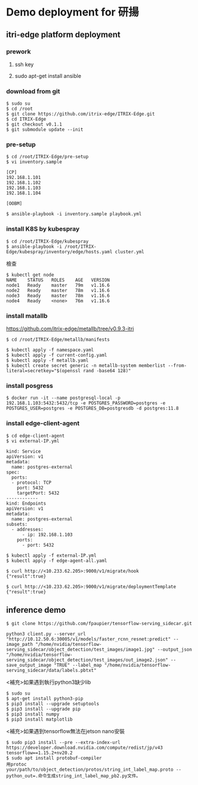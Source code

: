 # Demo deployment for 研揚
## itri-edge platform deployment
### prework
1. ssh key

2. sudo apt-get install ansible

### download from git
```
$ sudo su
$ cd /root
$ git clone https://github.com/itrix-edge/ITRIX-Edge.git
$ cd ITRIX-Edge
$ git checkout v0.1.1
$ git submodule update --init
```
### pre-setup
```
$ cd /root/ITRIX-Edge/pre-setup
$ vi inventory.sample

[CP]
192.168.1.101
192.168.1.102
192.168.1.103
192.168.1.104

[OOBM]
```
```
$ ansible-playbook -i inventory.sample playbook.yml
```
### install K8S by kubespray
```
$ cd /root/ITRIX-Edge/kubespray
$ ansible-playbook -i /root/ITRIX-Edge/kubespray/inventory/edge/hosts.yaml cluster.yml
```
檢查
```
$ kubectl get node
NAME    STATUS   ROLES    AGE   VERSION
node1   Ready    master   79m   v1.16.6
node2   Ready    master   78m   v1.16.6
node3   Ready    master   78m   v1.16.6
node4   Ready    <none>   76m   v1.16.6
```

### install matallb
https://github.com/itrix-edge/metallb/tree/v0.9.3-itri
```
$ cd /root/ITRIX-Edge/metallb/manifests

$ kubectl apply -f namespace.yaml
$ kubectl apply -f current-config.yaml
$ kubectl apply -f metallb.yaml
$ kubectl create secret generic -n metallb-system memberlist --from-literal=secretkey="$(openssl rand -base64 128)"
```
### install posgress
```
$ docker run -it --name postgresql-local -p 192.168.1.103:5432:5432/tcp -e POSTGRES_PASSWORD=postgres -e POSTGRES_USER=postgres -e POSTGRES_DB=postgresdb -d postgres:11.8
```
### install edge-client-agent
```
$ cd edge-client-agent
$ vi external-IP.yml

kind: Service
apiVersion: v1
metadata:
  name: postgres-external
spec:
  ports:
  - protocol: TCP
    port: 5432
    targetPort: 5432
------------
kind: Endpoints
apiVersion: v1
metadata:
  name: postgres-external
subsets:
  - addresses:
      - ip: 192.168.1.103
    ports:
      - port: 5432
```
```
$ kubectl apply -f external-IP.yml
$ kubectl apply -f edge-agent-all.yaml
```
```
$ curl http://<10.233.62.205>:9000/v1/migrate/hook
{"result":true}

$ curl http://<10.233.62.205>:9000/v1/migrate/deploymentTemplate
{"result":true}
```
## inference demo
```
$ git clone https://github.com/fpaupier/tensorflow-serving_sidecar.git
```
```
python3 client.py --server_url "http://10.12.50.6:30005/v1/models/faster_rcnn_resnet:predict" --image_path "/home/nvidia/tensorflow-serving_sidecar/object_detection/test_images/image1.jpg" --output_json "/home/nvidia/tensorflow-serving_sidecar/object_detection/test_images/out_image2.json" --save_output_image "TRUE" --label_map "/home/nvidia/tensorflow-serving_sidecar/data/labels.pbtxt"
```
<補充>如果遇到執行python3缺少lib
```
$ sudo su
$ apt-get install python3-pip
$ pip3 install --upgrade setuptools
$ pip3 install --upgrade pip
$ pip3 install numpy
$ pip3 install matplotlib
```
<補充>如果遇到tensorflow無法在jetson nano安裝
```
$ sudo pip3 install --pre --extra-index-url https://developer.download.nvidia.com/compute/redist/jp/v43 tensorflow==1.15.2+nv20.2
$ sudo apt install protobuf-compiler
用protoc your/path/to/object_detection/protos/string_int_label_map.proto --python_out=.命令生成string_int_label_map_pb2.py文件。
```
